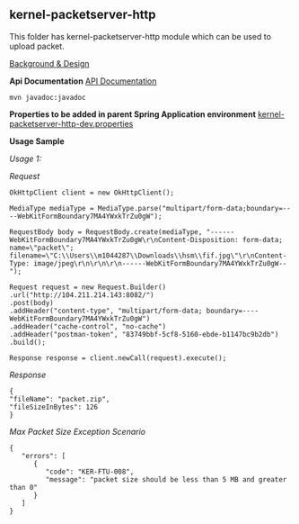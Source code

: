 ## kernel-packetserver-http
This folder has kernel-packetserver-http module which can be used to upload packet.

 
[Background & Design](../../design/kernel/kernel-packetserver-http.md)
 

**Api Documentation**
[API Documentation <TBA>](TBA)

```
mvn javadoc:javadoc
```
**Properties to be added in parent Spring Application environment**
[kernel-packetserver-http-dev.properties](../../config/kernel-packetserver-http-dev.properties)

**Usage Sample**

  *Usage 1:*
  
  *Request*
  
  ```
OkHttpClient client = new OkHttpClient();

MediaType mediaType = MediaType.parse("multipart/form-data;boundary=----WebKitFormBoundary7MA4YWxkTrZu0gW");

RequestBody body = RequestBody.create(mediaType, "------WebKitFormBoundary7MA4YWxkTrZu0gW\r\nContent-Disposition: form-data; name=\"packet\"; filename=\"C:\\Users\\m1044287\\Downloads\\hsm\\fif.jpg\"\r\nContent-Type: image/jpeg\r\n\r\n\r\n------WebKitFormBoundary7MA4YWxkTrZu0gW--");

Request request = new Request.Builder()
  .url("http://104.211.214.143:8082/")
  .post(body)
  .addHeader("content-type", "multipart/form-data; boundary=----WebKitFormBoundary7MA4YWxkTrZu0gW")
  .addHeader("cache-control", "no-cache")
  .addHeader("postman-token", "83749bbf-5cf8-5160-ebde-b1147bc9b2db")
  .build();

Response response = client.newCall(request).execute();
  ```
  
  *Response*
  
  ```
  {
  "fileName": "packet.zip",
  "fileSizeInBytes": 126
  }
  ```
  
  


 *Max Packet Size Exception Scenario*

```
{
   "errors": [
      {
         "code": "KER-FTU-008",
         "message": "packet size should be less than 5 MB and greater than 0"
      }
   ]
}
```
  
  








